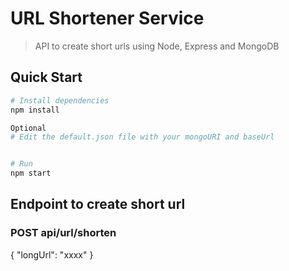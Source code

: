 # URL Shortener Service

> API to create short urls using Node, Express and MongoDB

## Quick Start

```bash
# Install dependencies
npm install

Optional
# Edit the default.json file with your mongoURI and baseUrl


# Run
npm start
```

## Endpoint to create short url

### POST api/url/shorten

{ "longUrl": "xxxx" }
